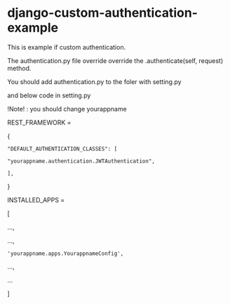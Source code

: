 # django-custom-authentication-example


This is example if custom authentication.

The authentication.py file override override the .authenticate(self, request) method.

You should add authentication.py to the foler with setting.py

and below code in setting.py 

!Note! : you should change yourappname 



REST_FRAMEWORK = 

{
    
    "DEFAULT_AUTHENTICATION_CLASSES": [
    
    "yourappname.authentication.JWTAuthentication",
        
    ],
}


INSTALLED_APPS = 

[

 ...,
 
 ...,
 
    'yourappname.apps.YourappnameConfig',
    
 ...,
 
 ...
 
]

 
